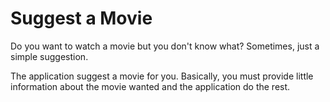 Suggest a Movie
===============

Do you want to watch a movie but you don't know what? Sometimes, just a simple suggestion.

The application suggest a movie for you. Basically, you must provide little information about the movie wanted and the application do the rest.